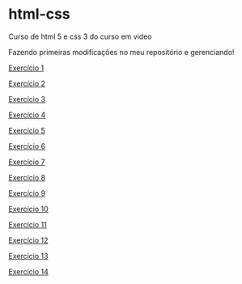 # html-css
 Curso de html 5 e css 3 do curso em video

 Fazendo primeiras modificações no meu repositório e gerenciando!

 <a href="https://viniasilva.github.io/html-css/exercicios/mod01/ex001">Exercício 1</a>

<a href="https://viniasilva.github.io/html-css/exercicios/mod01/ex002">Exercício 2</a>

<a href="https://viniasilva.github.io/html-css/exercicios/mod01/ex003">Exercício 3</a>

<a href="https://viniasilva.github.io/html-css/exercicios/mod01/ex004">Exercício 4</a>

<a href="https://viniasilva.github.io/html-css/exercicios/mod01/ex005">Exercício 5</a>

<a href="https://viniasilva.github.io/html-css/exercicios/mod01/ex006">Exercício 6</a>

<a href="https://viniasilva.github.io/html-css/exercicios/mod01/ex007">Exercício 7</a>

<a href="https://viniasilva.github.io/html-css/exercicios/mod01/ex008b">Exercício 8</a>

<a href="https://viniasilva.github.io/html-css/exercicios/mod01/ex009/listas.html">Exercício 9</a>

<a href="https://viniasilva.github.io/html-css/exercicios/mod01/ex0010/index.html">Exercício 10</a>

<a href="https://viniasilva.github.io/html-css/exercicios/mod01/ex0011">Exercício 11</a>

<a href="https://viniasilva.github.io/html-css/exercicios/mod01/ex0012">Exercício 12</a>

<a href="https://viniasilva.github.io/html-css/exercicios/mod01/ex0013">Exercício 13</a>

<a href="https://viniasilva.github.io/html-css/exercicios/mod01/ex0014">Exercício 14</a>